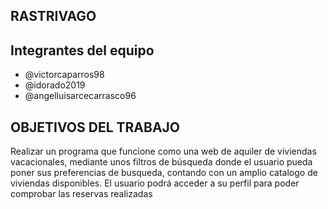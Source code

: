 ## RASTRIVAGO


## Integrantes del equipo
- @victorcaparros98
- @idorado2019
- @angelluisarcecarrasco96

## OBJETIVOS DEL TRABAJO
Realizar un programa que funcione como una web de aquiler de viviendas vacacionales, mediante unos filtros de búsqueda donde el usuario pueda poner sus preferencias de busqueda, contando con un amplio catalogo de viviendas disponibles. El usuario podrá acceder a su perfil para poder comprobar las reservas realizadas

